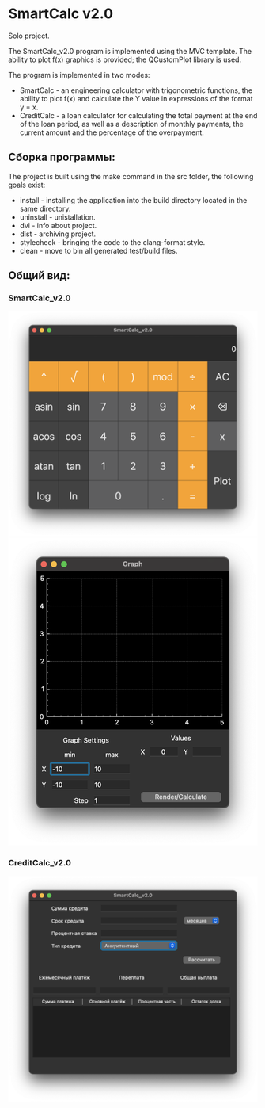 # SmartCalc v2.0

Solo project.

The SmartCalc_v2.0 program is implemented using the MVC template. The ability to plot f(x) graphics is provided; the QCustomPlot library is used.

The program is implemented in two modes:
* SmartCalc - an engineering calculator with trigonometric functions, the ability to plot f(x) and calculate the Y value in expressions of the format y = x.
* CreditCalc - a loan calculator for calculating the total payment at the end of the loan period, as well as a description of monthly payments, the current amount and the percentage of the overpayment.

## Сборка программы:

The project is built using the make command in the src folder, the following goals exist:

* install - installing the application into the build directory located in the same directory.
* uninstall - unistallation.
* dvi - info about project.
* dist - archiving project.
* stylecheck - bringing the code to the clang-format style.
* clean - move to bin all generated test/build files.

## Общий вид:
### SmartCalc_v2.0
![alt text](<screenshots/imgSC01.png>)
![alt text](<screenshots/imgSC02.png>)

### CreditCalc_v2.0
![alt text](<screenshots/imgCC01.png>)

